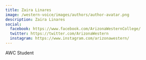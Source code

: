 ```yaml
---
title: Zaira Linares
image: /western-voice/images/authors/author-avatar.png
description: Zaira Linares
social:
  facebook: https://www.facebook.com/ArizonaWesternCollege/
  twitter: https://twitter.com/ArizonaWestern
  instagram: https://www.instagram.com/arizonawestern/
---
```


AWC Student